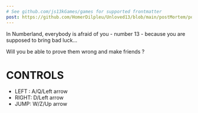 ```yaml
---
# See github.com/js13kGames/games for supported frontmatter
post: https://github.com/HomerDilpleu/Unloved13/blob/main/postMortem/postMortem.md
---
```

In Numberland, everybody is afraid of you - number 13 - because you are supposed to bring bad luck...

Will you be able to prove them wrong and make friends ?

# CONTROLS
- LEFT : A/Q/Left arrow
- RIGHT: D/Left arrow
- JUMP: W/Z/Up arrow